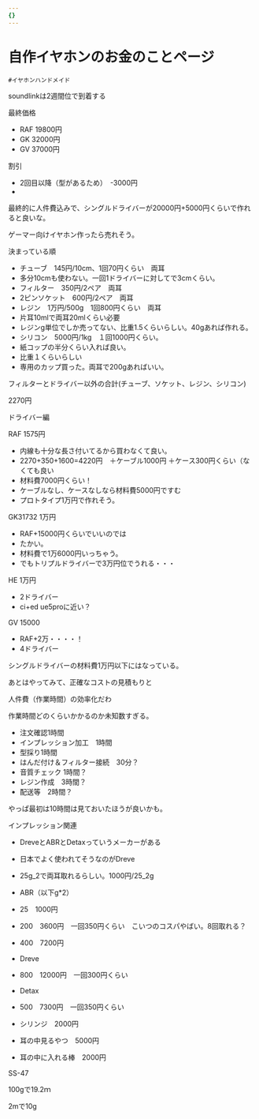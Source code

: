 ```yaml
---
{}
---
```

# 自作イヤホンのお金のことページ

`#イヤホンハンドメイド`

soundlinkは2週間位で到着する

最終価格

- RAF 19800円  
- GK 32000円  
- GV 37000円  

割引

- 2回目以降（型があるため）　-3000円  
-  

最終的に人件費込みで、シングルドライバーが20000円+5000円くらいで作れると良いな。

ゲーマー向けイヤホン作ったら売れそう。

決まっている順

- チューブ　145円/10cm、1回70円くらい　両耳  
- 多分10cmも使わない。一回1ドライバーに対してで3cmくらい。  
- フィルター　350円/2ペア　両耳  
- 2ピンソケット　600円/2ペア　両耳  
- レジン　1万円/500g　1回800円くらい　両耳  
- 片耳10mlで両耳20mlくらい必要  
- レジンg単位でしか売ってない、比重1.5くらいらしい。40gあれば作れる。  
- シリコン　5000円/1kg　１回1000円くらい。  
- 紙コップの半分くらい入れば良い。  
- 比重１くらいらしい  
- 専用のカップ買った。両耳で200gあればいい。  

フィルターとドライバー以外の合計(チューブ、ソケット、レジン、シリコン)

2270円

ドライバー編

RAF 1575円

- 内線も十分な長さ付いてるから買わなくて良い。  
- 2270+350+1600=4220円　＋ケーブル1000円 ＋ケース300円くらい（なくても良い  
- 材料費7000円くらい！  
- ケーブルなし、ケースなしなら材料費5000円ですむ  
- プロトタイプ1万円で作れそう。  

GK31732 1万円

- RAF+15000円くらいでいいのでは  
- たかい。  
- 材料費で1万6000円いっちゃう。  
- でもトリプルドライバーで3万円位でうれる・・・  

HE 1万円

- 2ドライバー  
- ci+ed ue5proに近い？  

GV 15000

- RAF+2万・・・・！  
- 4ドライバー  

シングルドライバーの材料費1万円以下にはなっている。

あとはやってみて、正確なコストの見積もりと

人件費（作業時間）の効率化だわ

作業時間どのくらいかかるのか未知数すぎる。

- 注文確認1時間
- インプレッション加工　1時間
- 型採り1時間
- はんだ付け＆フィルター接続　30分？
- 音質チェック 1時間？
- レジン作成　3時間？
- 配送等　2時間？

やっぱ最初は10時間は見ておいたほうが良いかも。

インプレッション関連

- DreveとABRとDetaxっていうメーカーがある  
- 日本でよく使われてそうなのがDreve  
- 25g_2で両耳取れるらしい。1000円/25_2g  
- ABR（以下g*2）  
- 25　1000円  
- 200　3600円　一回350円くらい　こいつのコスパやばい。8回取れる？  
- 400　7200円  
- Dreve  
- 800　12000円　一回300円くらい  
- Detax  
- 500　7300円　一回350円くらい  

- シリンジ　2000円
- 耳の中見るやつ　5000円
- 耳の中に入れる棒　2000円

SS-47

100gで19.2ｍ

2mで10g